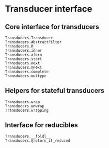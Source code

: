 # Transducer interface

## Core interface for transducers

```@docs
Transducers.Transducer
Transducers.AbstractFilter
Transducers.R_
Transducers.inner
Transducers.xform
Transducers.start
Transducers.next
Transducers.@next
Transducers.complete
Transducers.outtype
```

## Helpers for stateful transducers

```@docs
Transducers.wrap
Transducers.unwrap
Transducers.wrapping
```

## Interface for reducibles

```@docs
Transducers.__foldl__
Transducers.@return_if_reduced
```
